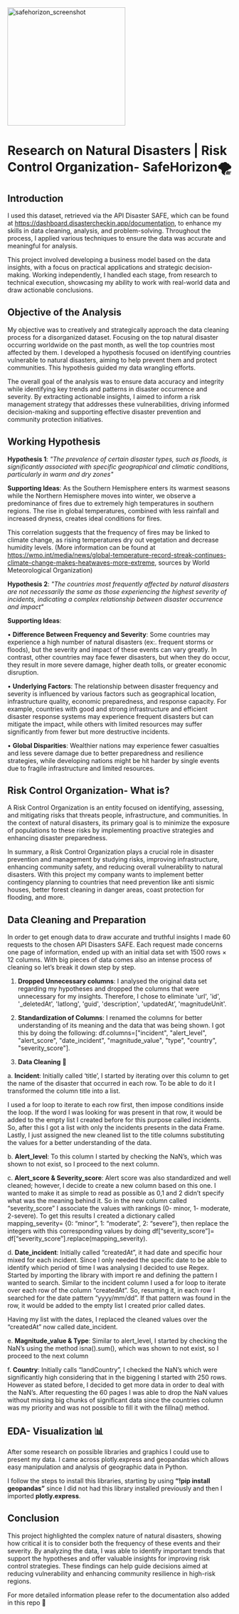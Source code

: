    <img width="265" alt="safehorizon_screenshot" src="https://github.com/user-attachments/assets/416d7bd8-d4f1-4e04-a029-b175c2223c27">

# Research on Natural Disasters | Risk Control Organization- SafeHorizon🌪️

## Introduction 


I used this dataset, retrieved via the API Disaster SAFE, which can be found at https://dashboard.disastercheckin.app/documentation, to enhance my skills in data cleaning, analysis, and problem-solving. 
Throughout the process, I applied various techniques to ensure the data was accurate and meaningful for analysis. 

This project involved developing a business model based on the data insights, with a focus on practical applications and strategic decision-making. Working independently, I handled each stage, from research to technical execution, showcasing my ability to work with real-world data and draw actionable conclusions.

## Objective of the Analysis


My objective was to creatively and strategically approach the data cleaning process for a disorganized dataset. Focusing on the top natural disaster occurring worldwide on the past month, as well the top countries most affected by them. 
I developed a hypothesis focused on identifying countries vulnerable to natural disasters, aiming to help prevent them and protect communities. This hypothesis guided my data wrangling efforts. 

The overall goal of the analysis was to ensure data accuracy and integrity while identifying key trends and patterns in disaster occurrence and severity. By extracting actionable insights, I aimed to inform a risk management strategy that addresses these vulnerabilities, driving informed decision-making and supporting effective disaster prevention and community protection initiatives.

## Working Hypothesis


**Hypothesis 1**: *"The prevalence of certain disaster types, such as floods, is significantly associated with specific geographical and climatic conditions, particularly in warm and dry zones"* 

**Supporting Ideas**:
As the Southern Hemisphere enters its warmest seasons while the Northern Hemisphere moves into winter, we observe a predominance of fires due to extremely high temperatures in southern regions.
The rise in global temperatures, combined with less rainfall and increased dryness, creates ideal conditions for fires. 

This correlation suggests that the frequency of fires may be linked to climate change, as rising temperatures dry out vegetation and decrease humidity levels. (More information can be found at https://wmo.int/media/news/global-temperature-record-streak-continues-climate-change-makes-heatwaves-more-extreme, sources by World Meteorological Organization)


**Hypothesis 2**: *"The countries most frequently affected by natural disasters are not necessarily the same as those experiencing the highest severity of incidents, indicating a complex relationship between disaster occurrence and impact"*

**Supporting Ideas**:


•	**Difference Between Frequency and Severity**: Some countries may experience a high number of natural disasters (ex:. frequent storms or floods), but the severity and impact of these events can vary greatly. In contrast, other countries may face fewer disasters, but when they do occur, they result in more severe damage, higher death tolls, or greater economic disruption.


•	**Underlying Factors**: The relationship between disaster frequency and severity is influenced by various factors such as geographical location, infrastructure quality, economic preparedness, and response capacity. For example, countries with good and strong infrastructure and efficient disaster response systems may experience frequent disasters but can mitigate the impact, while others with limited resources may suffer significantly from fewer but more destructive incidents.


•	**Global Disparities**: Wealthier nations may experience fewer casualties and less severe damage due to better preparedness and resilience strategies, while developing nations might be hit harder by single events due to fragile infrastructure and limited resources.

## Risk Control Organization- What is?
A Risk Control Organization is an entity focused on identifying, assessing, and mitigating risks that threats people, infrastructure, and communities. 
In the context of natural disasters, its primary goal is to minimize the exposure of populations to these risks by implementing proactive strategies and enhancing disaster preparedness.

In summary, a Risk Control Organization plays a crucial role in disaster prevention and management by studying risks, improving infrastructure, enhancing community safety, and reducing overall vulnerability to natural disasters. With this project my company wants to implement better contingency planning to countries that need prevention like anti sismic houses, better forest cleaning in danger areas, coast protection for flooding, and more.

## Data Cleaning and Preparation
In order to get enough data to draw accurate and truthful insights I made 60 requests to the chosen API Disasters SAFE. Each request made concerns one page of information, ended up with an initial data set with 1500 rows × 12 columns. 
With big pieces of data comes also an intense process of cleaning so let’s break it down step by step.

1.	**Dropped Unnecessary columns**: I analysed the original data set regarding my hypotheses and dropped the columns that were unnecessary for my insights. Therefore, I chose to eliminate 'url', 'id', '_deletedAt', 'latlong', 'guid', 'description', 'updatedAt’, 'magnitudeUnit'.

2.	**Standardization of Columns**: I renamed the columns for better understanding of its meaning and the data that was being shown. I got this by doing the following: df.columns=["incident", "alert_level", "alert_score", "date_incident", "magnitude_value", "type", "country", "severity_score"].

   
3.	**Data Cleaning** 🧹


a.	**Incident**: Initially called ‘title’, I started by iterating over this column to get the name of the disaster that occurred in each row. To be able to do it I transformed the column title into a list.

I used a for loop to iterate to each row first, then impose conditions inside the loop. If the word I was looking for was present in that row, it would be added to the empty list I created before for this purpose called incidents.  So, after this I got a list with only the incidents presents in the data Frame. Lastly, I just assigned the new cleaned list to the title columns substituting the values for a better understanding of the data.

b.	**Alert_level**: To this column I started by checking the NaN’s, which was shown to not exist, so I proceed to the next column.

c.	**Alert_score & Severity_score**: Alert score was also standardized and well cleaned; however, I decide to create a new column based on this one. I wanted to make it as simple to read as possible as 0,1 and 2 didn’t specify what was the meaning behind it. So in the new column called “severity_score” I associate the values with rankings (0- minor, 1- moderate, 2-severe). To get this results I created a dictionary called mapping_severity= {0: “minor”, 1: “moderate”, 2: “severe”}, then replace the integers with this corresponding values by doing df[“severity_score”]= df[“severity_score”].replace(mapping_severity).

d.	**Date_incident**: Initially called “createdAt”, it had date and specific hour mixed for each incident. Since I only needed the specific date to be able to identify which period of time I was analysing I decided to use Regex. Started by importing the library with import re and defining the pattern I wanted to search. Similar to the incident column I used a for loop to iterate over each row of the column “createdAt”. So, resuming it, in each row I searched for the date pattern “yyyy/mm/dd”. If that pattern was found in the row, it would be added to the empty list I created prior called dates. 

Having my list with the dates, I replaced the cleaned values over the “createdAt” now called date_incident.

e.	**Magnitude_value & Type**: Similar to alert_level, I started by checking the NaN’s using the method isna().sum(), which was shown to not exist, so I proceed to the next column

f.	**Country**: Initially calls “landCountry”, I checked the NaN’s which were significantly high considering that in the biggening I started with 250 rows. However as stated before, I decided to get more data in order to deal with the NaN’s. After requesting the 60 pages I was able to drop the NaN values without missing big chunks of significant data since the countries column was my priority and was not possible to fill it with the fillna() method.


## EDA- Visualization 📊
After some research on possible libraries and graphics I could use to present my data. I came across plotly.express and geopandas which allows easy manipulation and analysis of geographic data in Python. 

I follow the steps to install this libraries, starting by using **“!pip install geopandas”** since I did not had this library installed previously and then I imported **plotly.express**. 


## Conclusion

This project highlighted the complex nature of natural disasters, showing how critical it is to consider both the frequency of these events and their severity. By analyzing the data, I was able to identify important trends that support the hypotheses and offer valuable insights for improving risk control strategies. These findings can help guide decisions aimed at reducing vulnerability and enhancing community resilience in high-risk regions.

For more detailed information please refer to the documentation also added in this repo 🙂
